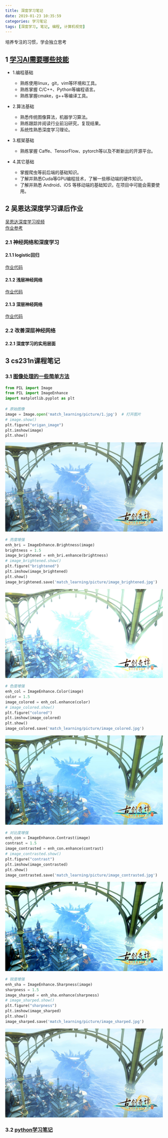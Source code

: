 ```yaml
---
title: 深度学习笔记
date: 2019-01-23 10:35:59
categories: 学习笔记
tags: [深度学习, 笔记, 编程, 计算机视觉]
---
```

培养专注的习惯，学会独立思考

## 1 [学习AI需要哪些技能](https://zhuanlan.zhihu.com/p/52814848)  

* 1.编程基础  
  * 熟练使用linux，git，vim等环境和工具。  
  * 熟练掌握 C/C++、Python等编程语言。  
  * 熟练掌握cmake，g++等编译工具。  
  
* 2.算法基础  
  * 熟悉传统图像算法，机器学习算法。  
  * 熟练跟踪并阅读行业前沿研究，复现结果。
  * 系统性熟悉深度学习理论。

* 3.框架基础  
  * 熟练掌握 Caffe、TensorFlow、pytorch等以及不断新出的开源平台。  

* 4.其它基础
  * 掌握爬虫等前后端的基础知识。  
  * 了解并熟悉Cuda等GPU编程技术，了解一些移动端的硬件知识。  
  * 了解并熟悉 Android、iOS 等移动端的基础知识，在项目中可能会需要使用。  

## 2 吴恩达深度学习课后作业  

[吴恩达深度学习视频](https://mooc.study.163.com/learn/2001281002?tid=2001392029#/learn/content)  
[作业参考](https://blog.csdn.net/u013733326/article/details/79827273)

### 2.1 神经网络和深度学习  

#### 2.1.1 logistic回归

[作业代码](https://github.com/JiangChenrui/DeeplingAI/tree/master/DeeplingAI_course1/week2_Logistic)  

#### 2.1.2 浅层神经网络  

[作业代码](https://github.com/JiangChenrui/DeeplingAI/tree/master/DeeplingAI_course1/week3_simple_net)  

#### 2.1.3 深层神经网络  

[作业代码](https://github.com/JiangChenrui/DeeplingAI/tree/master/DeeplingAI_course1/week4_complex_net)

### 2.2 改善深层神经网络  

#### 2.2.1 深度学习的实用层面  

## 3 cs231n课程笔记  

### 3.1 [图像处理的一些简单方法](https://github.com/JiangChenrui/matching_learning_note/blob/master/image_enhance.py)  

```python
from PIL import Image
from PIL import ImageEnhance
import matplotlib.pyplot as plt

# 原始图像
image = Image.open('match_learning/picture/1.jpg')  # 打开图片
# image.show()
plt.figure("origan_image")
plt.imshow(image)
plt.show()
```

![picture1](深度学习笔记/1.jpg)  

```python
# 亮度增强
enh_bri = ImageEnhance.Brightness(image)
brightness = 1.5
image_brightened = enh_bri.enhance(brightness)
# image_brightened.show()
plt.figure("brightened")
plt.imshow(image_brightened)
plt.show()
image_brightened.save('match_learning/picture/image_brightened.jpg')
```

![picture2](深度学习笔记/image_brightened.jpg)  

```python
# 色度增强
enh_col = ImageEnhance.Color(image)
color = 1.5
image_colored = enh_col.enhance(color)
# image_colored.show()
plt.figure("colored")
plt.imshow(image_colored)
plt.show()
image_colored.save('match_learning/picture/image_colored.jpg')
```

![picture3](深度学习笔记/image_colored.jpg)  

```python
# 对比度增强
enh_con = ImageEnhance.Contrast(image)
contrast = 1.5
image_contrasted = enh_con.enhance(contrast)
# image_contrasted.show()
plt.figure("contrast")
plt.imshow(image_contrasted)
plt.show()
image_contrasted.save('match_learning/picture/image_contrasted.jpg')
```

![picture4](深度学习笔记/image_contrasted.jpg)

```python
# 锐度增强
enh_sha = ImageEnhance.Sharpness(image)
sharpness = 1.5
image_sharped = enh_sha.enhance(sharpness)
# image_sharped.show()
plt.figure("sharpness")
plt.imshow(image_sharped)
plt.show()
image_sharped.save('match_learning/picture/image_sharped.jpg')

```

![picture5](深度学习笔记/image_sharped.jpg)  

### 3.2 [python学习笔记](https://github.com/JiangChenrui/DeeplingAI/blob/master/cs231n/python_study.py)  
